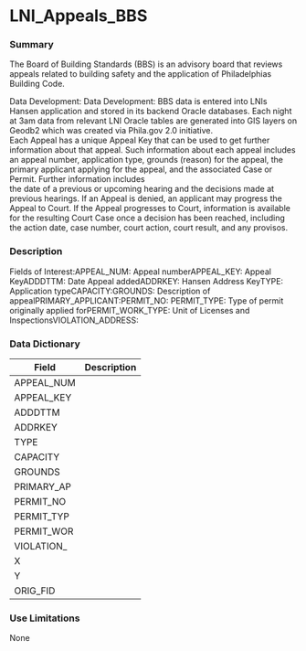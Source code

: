 # LNI_Appeals_BBS

### Summary  

The Board of Building Standards (BBS) is an advisory board that reviews  
appeals related to building safety and the application of Philadelphias Building Code.  
  
Data Development: Data Development: BBS data is entered into LNIs Hansen application and stored in its backend Oracle databases. Each night at 3am data from relevant LNI Oracle tables are generated into GIS layers on Geodb2 which was created via Phila.gov 2.0 initiative.  
Each Appeal has a unique Appeal Key that can be used to get further information about that appeal. Such information about each appeal includes an appeal number, application type, grounds (reason) for the appeal, the primary applicant applying for the appeal, and the associated Case or Permit. Further information includes  
the date of a previous or upcoming hearing and the decisions made at previous hearings. If an Appeal is denied, an applicant may progress the Appeal to Court. If the Appeal progresses to Court, information is available for the resulting Court Case once a decision has been reached, including the action date, case number, court action, court result, and any provisos.  


### Description  

Fields of Interest:APPEAL_NUM: Appeal numberAPPEAL_KEY: Appeal KeyADDDTTM: Date Appeal addedADDRKEY: Hansen Address KeyTYPE: Application typeCAPACITY:GROUNDS: Description of appealPRIMARY_APPLICANT:PERMIT_NO:  PERMIT_TYPE: Type of permit originally applied forPERMIT_WORK_TYPE: Unit of Licenses and InspectionsVIOLATION_ADDRESS:  

### Data Dictionary

| Field | Description  
| ----- | :----------:  
| APPEAL_NUM |  
| APPEAL_KEY |  
| ADDDTTM |  
| ADDRKEY |  
| TYPE |  
| CAPACITY |  
| GROUNDS |  
| PRIMARY_AP |  
| PERMIT_NO |  
| PERMIT_TYP |  
| PERMIT_WOR |  
| VIOLATION_ |  
| X |  
| Y |  
| ORIG_FID |  


### Use Limitations  

None
